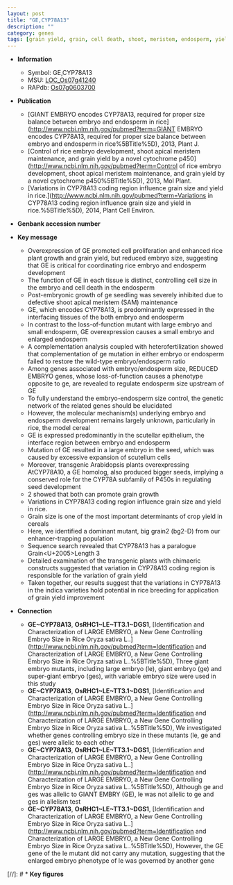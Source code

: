 ```yaml
---
layout: post
title: "GE,CYP78A13"
description: ""
category: genes
tags: [grain yield, grain, cell death, shoot, meristem, endosperm, yield, seed, seed development, shoot apical meristem, growth, seedling, grain size, breeding]
---
```


* **Information**  
    + Symbol: GE,CYP78A13  
    + MSU: [LOC_Os07g41240](http://rice.uga.edu/cgi-bin/ORF_infopage.cgi?orf=LOC_Os07g41240)  
    + RAPdb: [Os07g0603700](http://rapdb.dna.affrc.go.jp/viewer/gbrowse_details/irgsp1?name=Os07g0603700)  

* **Publication**  
    + [GIANT EMBRYO encodes CYP78A13, required for proper size balance between embryo and endosperm in rice](http://www.ncbi.nlm.nih.gov/pubmed?term=GIANT EMBRYO encodes CYP78A13, required for proper size balance between embryo and endosperm in rice%5BTitle%5D), 2013, Plant J.
    + [Control of rice embryo development, shoot apical meristem maintenance, and grain yield by a novel cytochrome p450](http://www.ncbi.nlm.nih.gov/pubmed?term=Control of rice embryo development, shoot apical meristem maintenance, and grain yield by a novel cytochrome p450%5BTitle%5D), 2013, Mol Plant.
    + [Variations in CYP78A13 coding region influence grain size and yield in rice.](http://www.ncbi.nlm.nih.gov/pubmed?term=Variations in CYP78A13 coding region influence grain size and yield in rice.%5BTitle%5D), 2014, Plant Cell Environ.

* **Genbank accession number**  

* **Key message**  
    + Overexpression of GE promoted cell proliferation and enhanced rice plant growth and grain yield, but reduced embryo size, suggesting that GE is critical for coordinating rice embryo and endosperm development
    + The function of GE in each tissue is distinct, controlling cell size in the embryo and cell death in the endosperm
    + Post-embryonic growth of ge seedling was severely inhibited due to defective shoot apical meristem (SAM) maintenance
    + GE, which encodes CYP78A13, is predominantly expressed in the interfacing tissues of the both embryo and endosperm
    + In contrast to the loss-of-function mutant with large embryo and small endosperm, GE overexpression causes a small embryo and enlarged endosperm
    + A complementation analysis coupled with heterofertilization showed that complementation of ge mutation in either embryo or endosperm failed to restore the wild-type embryo/endosperm ratio
    + Among genes associated with embryo/endosperm size, REDUCED EMBRYO genes, whose loss-of-function causes a phenotype opposite to ge, are revealed to regulate endosperm size upstream of GE
    + To fully understand the embryo-endosperm size control, the genetic network of the related genes should be elucidated
    + However, the molecular mechanism(s) underlying embryo and endosperm development remains largely unknown, particularly in rice, the model cereal
    + GE is expressed predominantly in the scutellar epithelium, the interface region between embryo and endosperm
    + Mutation of GE resulted in a large embryo in the seed, which was caused by excessive expansion of scutellum cells
    + Moreover, transgenic Arabidopsis plants overexpressing AtCYP78A10, a GE homolog, also produced bigger seeds, implying a conserved role for the CYP78A subfamily of P450s in regulating seed development
    + 2 showed that both can promote grain growth
    + Variations in CYP78A13 coding region influence grain size and yield in rice.
    + Grain size is one of the most important determinants of crop yield in cereals
    + Here, we identified a dominant mutant, big grain2 (bg2-D) from our enhancer-trapping population
    + Sequence search revealed that CYP78A13 has a paralogue Grain<U+2005>Length 3
    + Detailed examination of the transgenic plants with chimaeric constructs suggested that variation in CYP78A13 coding region is responsible for the variation of grain yield
    + Taken together, our results suggest that the variations in CYP78A13 in the indica varieties hold potential in rice breeding for application of grain yield improvement

* **Connection**  
    + __GE~CYP78A13__, __OsRHC1~LE~TT3.1~DGS1__, [Identification and Characterization of LARGE EMBRYO, a New Gene Controlling Embryo Size in Rice Oryza sativa L..](http://www.ncbi.nlm.nih.gov/pubmed?term=Identification and Characterization of LARGE EMBRYO, a New Gene Controlling Embryo Size in Rice Oryza sativa L..%5BTitle%5D), Three giant embryo mutants, including large embryo (le), giant embryo (ge) and super-giant embryo (ges), with variable embryo size were used in this study
    + __GE~CYP78A13__, __OsRHC1~LE~TT3.1~DGS1__, [Identification and Characterization of LARGE EMBRYO, a New Gene Controlling Embryo Size in Rice Oryza sativa L..](http://www.ncbi.nlm.nih.gov/pubmed?term=Identification and Characterization of LARGE EMBRYO, a New Gene Controlling Embryo Size in Rice Oryza sativa L..%5BTitle%5D),  We investigated whether genes controlling embryo size in these mutants (le, ge and ges) were allelic to each other
    + __GE~CYP78A13__, __OsRHC1~LE~TT3.1~DGS1__, [Identification and Characterization of LARGE EMBRYO, a New Gene Controlling Embryo Size in Rice Oryza sativa L..](http://www.ncbi.nlm.nih.gov/pubmed?term=Identification and Characterization of LARGE EMBRYO, a New Gene Controlling Embryo Size in Rice Oryza sativa L..%5BTitle%5D),  Although ge and ges was allelic to GIANT EMBRY (GE), le was not allelic to ge and ges in allelism test
    + __GE~CYP78A13__, __OsRHC1~LE~TT3.1~DGS1__, [Identification and Characterization of LARGE EMBRYO, a New Gene Controlling Embryo Size in Rice Oryza sativa L..](http://www.ncbi.nlm.nih.gov/pubmed?term=Identification and Characterization of LARGE EMBRYO, a New Gene Controlling Embryo Size in Rice Oryza sativa L..%5BTitle%5D),  However, the GE gene of the le mutant did not carry any mutation, suggesting that the enlarged embryo phenotype of le was governed by another gene

[//]: # * **Key figures**  


